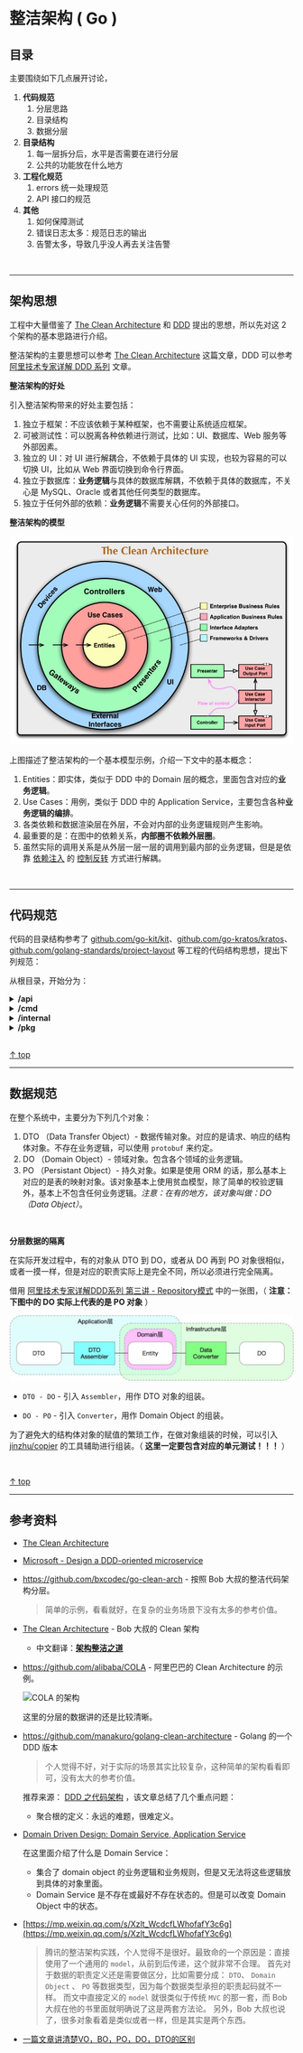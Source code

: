 # 整洁架构 ( Go )

## <a id="contents">目录</a>

主要围绕如下几点展开讨论，

1.  **代码规范**
    1.  分层思路
    2.  目录结构
    3.  数据分层
2.  **目录结构**
    1.  每一层拆分后，水平是否需要在进行分层
    2.  公共的功能放在什么地方
3.  **工程化规范**
    1.  errors 统一处理规范
    2.  API 接口的规范
4.  **其他**
    1.  如何保障测试
    2.  错误日志太多：规范日志的输出
    3.  告警太多，导致几乎没人再去关注告警


<br /><hr />

## 架构思想

工程中大量借鉴了 [The Clean Architecture](https://blog.cleancoder.com/uncle-bob/2012/08/13/the-clean-architecture.html) 和 [DDD](https://en.wikipedia.org/wiki/Domain-driven_design) 提出的思想，所以先对这 2 个架构的基本思路进行介绍。

整洁架构的主要思想可以参考 [The Clean Architecture](https://blog.cleancoder.com/uncle-bob/2012/08/13/the-clean-architecture.html) 这篇文章，DDD 可以参考 [阿里技术专家详解 DDD 系列](https://zhuanlan.zhihu.com/p/366395817) 文章。


**整洁架构的好处**

引入整洁架构带来的好处主要包括：

1. 独立于框架：不应该依赖于某种框架，也不需要让系统适应框架。
2. 可被测试性：可以脱离各种依赖进行测试，比如：UI、数据库、Web 服务等外部因素。
3. 独立的 UI：对 UI 进行解耦合，不依赖于具体的 UI 实现，也较为容易的可以切换 UI，比如从 Web 界面切换到命令行界面。
4. 独立于数据库：**业务逻辑**与具体的数据库解耦，不依赖于具体的数据库，不关心是 MySQL、Oracle 或者其他任何类型的数据库。
5. 独立于任何外部的依赖：**业务逻辑**不需要关心任何的外部接口。

**整洁架构的模型**

![](./assets/the_clean_arch.png)

上图描述了整洁架构的一个基本模型示例，介绍一下文中的基本概念：

1. Entities：即实体，类似于 DDD 中的 Domain 层的概念，里面包含对应的**业务逻辑**。
2. Use Cases：用例，类似于 DDD 中的 Application Service，主要包含各种**业务逻辑的编排**。
3. 各类依赖和数据渲染层在外层，不会对内部的业务逻辑规则产生影响。
4. 最重要的是：在图中的依赖关系，**内部圈不依赖外层圈**。
5. 虽然实际的调用关系是从外层一层一层的调用到最内部的业务逻辑，但是是依靠 [依赖注入](https://zh.wikipedia.org/wiki/%E4%BE%9D%E8%B5%96%E6%B3%A8%E5%85%A5) 的 [控制反转](https://zh.wikipedia.org/zh-hans/%E6%8E%A7%E5%88%B6%E5%8F%8D%E8%BD%AC) 方式进行解耦。


<br /><hr />

## 代码规范

代码的目录结构参考了 [github.com/go-kit/kit](https://github.com/go-kit/kit)、[github.com/go-kratos/kratos](https://github.com/go-kratos/kratos)、[github.com/golang-standards/project-layout](https://github.com/golang-standards/project-layout) 等工程的代码结构思想，提出下列规范：


从根目录，开始分为：

<details>

<summary> <b> /api </b> </summary> <br />

**职责**

- 定义接口协议 DTO 结构体。可以引入 `protobuf` 来定义协议结构体。
- 路由注册
- 请求/响应序列化和反序列化

**如何测试**

- 使用 [httptest](https://pkg.go.dev/net/http/httptest) 模拟 http server ， 然后请求接口。

**测试关注点**

- HTTP 请求和响应的序列化是否符合预期

</details>


<details>

<summary> <b>/cmd</b> </summary> <br />

**职责**

- `main.go` 及 `func main()`
- `func main` 函数中，做服务的初始化、依赖注入。这里会有两个问题：
  - 导致 main 方法可能特别长。[go-kit FAQ - Dependency Injection — Why is func main always so big?](https://gokit.io/faq/#dependency-injection-mdash-why-is-func-main-always-so-big) 这篇文章有解释。
    - 需要在 main 函数中管理所有依赖的生命周期。
    - 要用**显示的**方式将依赖注入。
  - 每次依赖注入都会非常麻烦。可以借用 [wire](https://pkg.go.dev/github.com/google/wire) 工具生成依赖注入的代码。

**如何测试**

不做测试。

</details>


<details>

<summary> <b>/internal</b> </summary> <br />

强制增加 `/internal` package，防止其他工程随意引用。

- 可以避免循环引用的问题。
- 规范调用关系，如果不是我们自己服务的调用的话，那么就应该使用 rpc 的调用方式。

<br />

在这下面会存在如下目录，

<details>

<summary> /internal/server </summary> <br />

HTTP Server, gRPC Server 的定义。在这里面主要是对 Server 的生命周期进行管理，这也是很多微服务框架的主要工作之一。比如，对 HTTP Server 的优雅退出进行管理。


**职责**

- 创建 HTTP Server，**管理 HTTP Server 的生命周期**，包括优雅退出的策略。 ( **重点** )
- ( 类似于 gRPC ) 使用 Register 的方式将 Server 注入到 /api 中，绑定 Server 与 http router 的关系。


**测试** 

暂时不需要测试。


</details>


<details>

<summary> /internal/service </summary> <br />


**调用关系**

service层 —> usecase层 中的 Usercase。

**主要职责**

- **重点：参数转换**，并做简单的参数校验。
- 做业务数据的渲染。 ( 由于没有 BFF，所以将 BFF 的功能放到这一层做，但是会导致这一层的代码膨胀 )


</details>


<details>

<summary> /internal/domain </summary> <br />

保存 domain 级别的对象，其中包含：`domain object` 、 `value object` 、 `domain service` 。 按照 DDD 中的思想，Domain Object 里面包含各自负责领域的业务逻辑。

**这一层是业务的核心层级。**

这一层按照现在的分层模式，非常独立，不会向上依赖，也不会向下依赖。

这一层的对象是 `Domain Object`，需要与 `PO (Persistence Object)` 或者叫 `Data Object` 区分。

`Domain Object` 是带有对应的业务逻辑，
`PO` 只是做个表的简单映射，如果是使用 ORM 工具的话，那么就对应 ORM 映射的对象。

在这一层下面，可以按照业务的子域创建各自的 package。比如：

- /internal/domain/user
- /internal/domain/booking

**职责**

- 各自领域具体的业务逻辑。
- 使用充血模式。

如何更好的设计领域对象 ( Domain Object ) 强烈推荐参考：

- [ddd的战术篇: application service, domain service, infrastructure service](https://blog.csdn.net/abchywabc/article/details/79362975)
- [阿里技术专家详解 DDD 系列 第五讲：聊聊如何避免写流水账代码](https://zhuanlan.zhihu.com/p/366395817)

**不包含**

UI 渲染；数据库或 RPC 框架的具体实现。


**测试**

- repo 的依赖，由于是 interface 注入，所以直接 mock 的方式。 ( 后续会引入 Go 官方的 [gomock](https://pkg.go.dev/github.com/golang/mock/gomock) )
-   测试重点为业务逻辑是否符合预期。

**难点**

这一层的难点是，如何定义各种各样的 `Domain Object`、`Domain Service`。

</details>


<details>

<summary> /internal/usecase </summary> <br />

Use Cases，即 DDD 中的 `Application Service`，它主要的作用是对 domain 业务的**编排**。

若有必要，也可以在该 package 下面定义 `子 Usecase`。


</details>


<details>

<summary> /internal/repo </summary> <br />

**职责** 

各种数据依赖的具体实现，包括 DB、RPC、缓存等。这里面存放 PO 数据，这些数据就是 **简单的表映射**。

这里的对象使用 `失血模型` 或者 `贫血模型`。

</details>


</details>


<details>

<summary> <b>/pkg</b> </summary> <br />

里面定义可以共享出去的工具。由于是可以直接让别人用，这里面的 package 当作基础依赖库使用。既然又是基础依赖库，它里面尽可能的不包含第三方依赖。

</details>


<br /> 

[↑ top](#contents)

<hr />


## 数据规范

在整个系统中，主要分为下列几个对象：

1. DTO （Data Transfer Object）- 数据传输对象。对应的是请求、响应的结构体对象。不存在业务逻辑，可以使用 `protobuf` 来约定。
2. DO （Domain Object）- 领域对象。包含各个领域的业务逻辑。
3. PO （Persistant Object）- 持久对象。如果是使用 ORM 的话，那么基本上对应的是表的映射对象。该对象基本上使用贫血模型，除了简单的校验逻辑外，基本上不包含任何业务逻辑。*注意：在有的地方，该对象叫做：DO （Data Object）*。

<br />

**分层数据的隔离**

在实际开发过程中，有的对象从 DTO 到 DO，或者从 DO 再到 PO 对象很相似，或者一摸一样，但是对应的职责实际上是完全不同，所以必须进行完全隔离。

借用 [阿里技术专家详解DDD系列 第三讲 - Repository模式](https://zhuanlan.zhihu.com/p/348706530) 中的一张图，（ **注意：下图中的 DO 实际上代表的是 PO 对象** ）


![dto_do_po_convert](./assets/dto_do_po_data_convert.png)

- `DTO - DO` - 引入 `Assembler`，用作 DTO 对象的组装。

- `DO - PO` - 引入 `Converter`，用作 Domain Object 的组装。

为了避免大的结构体对象的赋值的繁琐工作，在做对象组装的时候，可以引入 [jinzhu/copier](https://github.com/jinzhu/copier) 的工具辅助进行组装。（ **这里一定要包含对应的单元测试！！！** ）



<br /> 

[↑ top](#contents)

<hr />


## 参考资料

- [The Clean Architecture](https://blog.cleancoder.com/uncle-bob/2012/08/13/the-clean-architecture.html)

- [Microsoft - Design a DDD-oriented microservice](https://docs.microsoft.com/en-us/dotnet/architecture/microservices/microservice-ddd-cqrs-patterns/ddd-oriented-microservice)

- https://github.com/bxcodec/go-clean-arch - 按照 Bob 大叔的整洁代码架构分层。

    > 简单的示例，看看就好，在复杂的业务场景下没有太多的参考价值。

- [The Clean Architecture](https://blog.cleancoder.com/uncle-bob/2012/08/13/the-clean-architecture.html) - Bob 大叔的 Clean 架构

    - 中文翻译：**[架构整洁之道](https://www.cnblogs.com/yjf512/archive/2012/09/10/2678313.html)**

- https://github.com/alibaba/COLA - 阿里巴巴的 Clean Architecture 的示例。

    ![COLA 的架构](https://camo.githubusercontent.com/9541f7afd632322da151e2555d2529e254b18eadefadb86b9d743953a35298ce/68747470733a2f2f696d672d626c6f672e6373646e696d672e636e2f32303230313230393138323933343833382e706e67)

    这里的分层的数据讲的还是比较清晰。

- https://github.com/manakuro/golang-clean-architecture - Golang 的一个 DDD 版本

    > 个人觉得不好，对于实际的场景其实比较复杂，这种简单的架构看看即可，没有太大的参考价值。

    推荐来源： [DDD 之代码架构](https://www.yasinshaw.com/articles/112) ，该文章总结了几个重点问题：

    - 聚合根的定义：永远的难题，很难定义。

- [Domain Driven Design: Domain Service, Application Service](https://stackoverflow.com/questions/2268699/domain-driven-design-domain-service-application-service)

    在这里面介绍了什么是 Domain Service：

    - 集合了 domain object 的业务逻辑和业务规则，但是又无法将这些逻辑放到具体的对象里面。
    - Domain Service 是不存在或最好不存在状态的。但是可以改变 Domain Object 中的状态。

- [https://mp.weixin.qq.com/s/Xzlt_WcdcfLWhofafY3c6g](https://mp.weixin.qq.com/s/Xzlt_WcdcfLWhofafY3c6g)

    > 腾讯的整洁架构实践，个人觉得不是很好。最致命的一个原因是：直接使用了一个通用的 `model`，从前到后传递，这个就非常不合理。
    > 首先对于数据的职责定义还是需要做区分，比如需要分成： `DTO`、 `Domain Object` 、 `PO` 等数据类型，因为每个数据类型承担的职责起码就不一样。
    > 而文中直接定义的 `model` 就很类似于传统 `MVC` 的那一套，而 Bob 大叔在他的书里面就明确说了这是两套方法论。
    > 另外，Bob 大叔也说了，很多对象看着是类似或者一样，但是其实是两个东西。

- [一篇文章讲清楚VO，BO，PO，DO，DTO的区别](https://zhuanlan.zhihu.com/p/102389552)